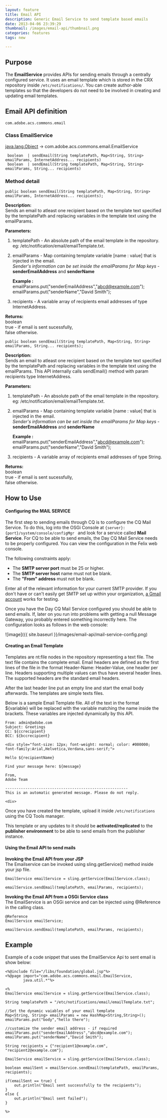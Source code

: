 ```yaml
---
layout: feature
title: Email API
description: Generic Email Service to send template based emails
date: 2013-04-06 23:39:29
thumbnail: /images/email-api/thumbnail.png
categories: features
tags: new

---
```



## Purpose
The **EmailService** provides APIs for sending emails through a centrally configured service. 
It uses an email template which is stored in the CRX repository inside  `/etc/notifications/`. 
You can create author-able templates so that the developers do not need to be involved in creating and updating email templates. 

## Email API definition

`com.adobe.acs.commons.email` 
### **Class EmailService** ###

[java.lang.Object](http://docs.oracle.com/javase/1.5.0/docs/api/java/lang/Object.html?is-external=true)
-> com.adobe.acs.commons.email.EmailService
	
 
	 boolean  | sendEmail(String templatePath, Map<String, String> emailParams, InternetAddress... recipients)  
	 boolean  | sendEmail(String templatePath, Map<String, String> emailParams, String... recipients)  

### Method detail ###
	
	public boolean sendEmail(String templatePath, Map<String, String> emailParams, InternetAddress... recipients);

**Description:**  
Sends an email to atleast one recipient based on the template text specified by the templatePath and replacing variables in the template text using the emailParams.

**Parameters:**       

1. templatePath - An absolute path of the email template in the repository. eg: /etc/notification/email/emailTemplate.txt.  
2. emailParams  - Map containing template variable [name : value] that is injected in the email.              	
*Sender's information can be set inside the emailParams for Map keys -* **senderEmailAddress** and **senderName**

	**Example :**
	emailParams.put("senderEmailAddress","abcd@example.com");  
	emailParams.put("senderName","David Smith");
3. recipients   - A variable array of recipients email addresses of type InternetAddress. 



**Returns:**  
boolean  
true - if email is sent sucessfully,  
false otherwise.


	public boolean sendEmail(String templatePath, Map<String, String> emailParams, String... recipients);

**Description:**  
Sends an email to atleast one recipient based on the template text specified by the templatePath and replacing variables in the template text using the emailParams. This API internally calls sendEmail() method with param recipients type InternetAddress.

**Parameters:**       

1. templatePath - An absolute path of the email template in the repository. eg: /etc/notification/email/emailTemplate.txt.  
2. emailParams  - Map containing template variable [name : value] that is injected in the email.   
*Sender's information can be set inside the emailParams for Map keys -* **senderEmailAddress** and **senderName**

	**Example :**
	emailParams.put("senderEmailAddress","abcd@example.com");  
	emailParams.put("senderName","David Smith");  
3. recipients   - A variable array of recipients email addresses of type String. 

**Returns:**  
boolean  
true - if email is sent sucessfully,  
false otherwise.

## How to Use
	
#### Configuring the MAIL SERVICE
The first step to sending emails through CQ is to configure the  CQ Mail Service.
To do this, log into the OSGi Console at `{server}:{port}/system/console/configMgr ` and look for a service called **Mail Service**.
For CQ to be able to send emails, the Day CQ Mail Service needs to be properly configured. You can view the configuration in the Felix web console. 

The following constraints apply:

- The **SMTP server port** must be 25 or higher.
- The **SMTP server host** name must not be blank.
- The **"From" address** must not be blank.

Enter all of the relevant information for your current SMTP provider.  If you don't have or can't easily get SMTP set up within your organization, [a Gmail account](https://support.google.com/a/answer/176600?hl=en) works for testing.

Once you have the Day CQ Mail Service configured you should be able to send emails.  If, later on you run into problems with getting a null Message Gateway, you probably entered something incorrectly here.
The configuration looks as follows in the web console:

![image]({{ site.baseurl }}/images/email-api/mail-service-config.png)

#### Creating an Email Template 

Templates are nt:file nodes in the repository representing a text file.
The text file contains the complete email. Email headers are defined as the first lines of the file in the format Header-Name: Header-Value, one header per line. Headers supporting multiple values can thus have several header lines. The supported headers are the standard email headers.

After the last header line put an empty line and start the email body afterwards.
The templates are simple texts files. 

Below is a sample Email Template file. All of the text in the format ${variable} will be replaced with the variable matching the name inside the brackets.  These variables are injected dynamically by this API.  

	
	From: admin@adobe.com
	Subject: Greetings
	CC: ${ccrecipient}
	BCC: ${bccrecipient}

	<div style="font-size: 12px; font-weight: normal; color: #000000; font-family:Arial,Helvetica,Verdana,sans-serif;">

	Hello ${recipientName}

	Find your message here: ${message}

	From,
	Adobe Team

	-------------------------------------------------------
	This is an automatic generated message. Please do not reply.

	<div>


Once you have created the template, upload it inside `/etc/notifications` using the CQ Tools manager.

This template or any updates to it should be **activated/replicated** to the **publisher environment** to be able to send emails from the publisher instance.


#### Using the Email API to send mails ####

**Invoking the Email API from your  JSP**   
The Emailservice can be invoked using sling.getService() method inside your jsp file.

	EmailService emailService = sling.getService(EmailService.class);

	emailService.sendEmail(templatePath, emailParams, recipients);


**Invoking the Email API from a OSGi Service class**  
The EmailService is an OSGi service and can be injected using @Reference in the calling class.

	@Reference
	EmailService emailService;

	emailService.sendEmail(templatePath, emailParams, recipients);


## Example
Example of a code snippet that uses the EmailService Api to sent email is show below:
 
	<%@include file="/libs/foundation/global.jsp"%>
	<%@page import="com.adobe.acs.commons.email.EmailService,
	        java.util.*"%>

	<%
	EmailService emailService = sling.getService(EmailService.class);

	String templatePath = "/etc/notifications/email/emailTemplate.txt";

	//Set the dynamic vaiables of your email template
	Map<String, String> emailParams = new HashMap<String,String>();
	emailParams.put("body","hello there");

	//customize the sender email address - if required
	emailParams.put("senderEmailAddress","abcd@example.com");
	emailParams.put("senderName","David Smith");

	String recipients = {"recipient1@example.com", "recipient2@example.com"};

	EmailService emailService = sling.getService(EmailService.class);

	boolean emailSent = emailService.sendEmail(templatePath, emailParams, recipients);

	if(emailSent == true) {
		out.println("Email sent successfully to the recipients");
	}
	else {
		out.println("Email sent failed");
	}

	%>

